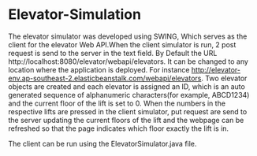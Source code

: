 # Elevator-Simulation

The elevator simulator was developed using SWING, Which serves as the client for the elevator Web API.When the client simulator is run, 2 post request is send to the server in the text field. By Default the URL http://localhost:8080/elevator/webapi/elevators. It can be changed to any location where the application is deployed. For instance http://elevator-env.ap-southeast-2.elasticbeanstalk.com/webapi/elevators. Two elevator objects are created and each elevator is assigned an ID, which is an auto generated sequence of alphanumeric characters(for example, ABCD1234) and the current floor of the lift is set to 0. When the numbers in the respective lifts are pressed in the client simulator, put request are send to the server updating the current floors of the lift and the webpage can be refreshed so that the page indicates which floor exactly the lift is in.

The client can be run using the ElevatorSimulator.java file.
